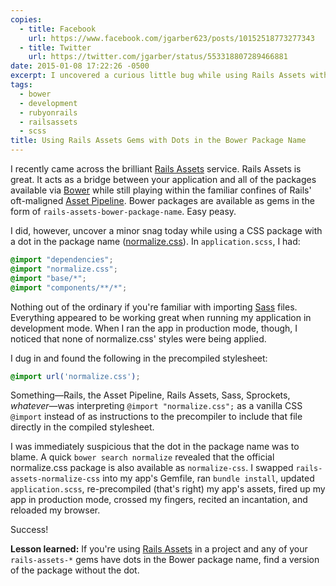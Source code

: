 ```yaml
---
copies:
  - title: Facebook
    url: https://www.facebook.com/jgarber623/posts/10152518773277343
  - title: Twitter
    url: https://twitter.com/jgarber/status/553318807289466881
date: 2015-01-08 17:22:26 -0500
excerpt: I uncovered a curious little bug while using Rails Assets with a Bower package that had a dot in the package name. Here's how I solved it.
tags:
  - bower
  - development
  - rubyonrails
  - railsassets
  - scss
title: Using Rails Assets Gems with Dots in the Bower Package Name
---
```


I recently came across the brilliant [Rails Assets](https://rails-assets.org/) service. Rails Assets is great. It acts as a bridge between your application and all of the packages available via [Bower](http://bower.io/) while still playing within the familiar confines of Rails' oft-maligned [Asset Pipeline](http://guides.rubyonrails.org/asset_pipeline.html). Bower packages are available as gems in the form of `rails-assets-bower-package-name`. Easy peasy.

I did, however, uncover a minor snag today while using a CSS package with a dot in the package name ([normalize.css](http://bower.io/search/?q=normalize.css)). In `application.scss`, I had:

```scss
@import "dependencies";
@import "normalize.css";
@import "base/*";
@import "components/**/*";
```

Nothing out of the ordinary if you're familiar with importing [Sass](http://sass-lang.com/) files. Everything appeared to be working great when running my application in development mode. When I ran the app in production mode, though, I noticed that none of normalize.css' styles were being applied.

I dug in and found the following in the precompiled stylesheet:

```css
@import url('normalize.css');
```

Something—Rails, the Asset Pipeline, Rails Assets, Sass, Sprockets, _whatever_—was interpreting `@import "normalize.css";` as a vanilla CSS `@import` instead of as instructions to the precompiler to include that file directly in the compiled stylesheet.

I was immediately suspicious that the dot in the package name was to blame. A quick `bower search normalize` revealed that the official normalize.css package is also available as `normalize-css`. I swapped `rails-assets-normalize-css` into my app's Gemfile, ran `bundle install`, updated `application.scss`, re-precompiled (that's right) my app's assets, fired up my app in production mode, crossed my fingers, recited an incantation, and reloaded my browser.

Success!

**Lesson learned:** If you're using [Rails Assets](https://rails-assets.org/) in a project and any of your `rails-assets-*` gems have dots in the Bower package name, find a version of the package without the dot.
